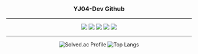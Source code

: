 <div align="center">

  ### YJ04-Dev Github
  ---
  
  <div aligin="left">
    <img src="https://img.shields.io/badge/JAVA-white?style=for-the-badge&logo=Spring Boot">
    <img src="https://img.shields.io/badge/MySQL-white?style=for-the-badge&logo=MySQL">
    <img src="https://img.shields.io/badge/Amazon AWS-white?style=for-the-badge&logo=Amazon AWS&logoColor=black">
    <img src="https://img.shields.io/badge/Git-white?style=for-the-badge&logo=Git">
    <img src="https://img.shields.io/badge/Docker-white?style=for-the-badge&logo=Docker">
  </div>
  
  ---
  ![Solved.ac Profile](http://mazassumnida.wtf/api/generate_badge?boj=yj04-dev)
  ![Top Langs](https://github-readme-stats.vercel.app/api/top-langs/?username=yj04-dev&layout=compact&langs_count=8)
  
</div>
